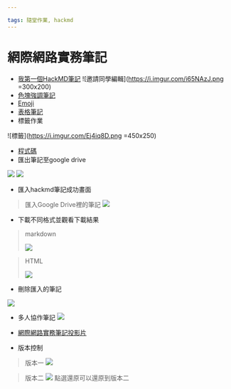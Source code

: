 ```yaml
---

tags: 隨堂作業, hackmd
---
```


# 網際網路實務筆記

* [我第一個HackMD筆記](https://hackmd.io/@musthly/r11RMIwkn)
![邀請同學編輯](https://i.imgur.com/i65NAzJ.png =300x200)
* [色塊強調筆記](https://hackmd.io/@musthly/SybtrLKx3)
* [Emoji](https://hackmd.io/@musthly/SJpOojbWn)
* [表格筆記](https://hackmd.io/@musthly/S1C62oW-h)
* 標籤作業

![標籤](https://i.imgur.com/Ej4iq8D.png =450x250)
* [程式碼](https://hackmd.io/@musthly/r1PD348f3)
* 匯出筆記至google drive

![](https://i.file.glass/dd9ed5.png)
![](https://i.file.glass/5ea923.png)
* 匯入hackmd筆記成功畫面
> 匯入Google Drive裡的筆記
![](https://i.file.glass/11259f.png)
* 下載不同格式並觀看下載結果
> markdown
> 
> ![](https://i.file.glass/484900.png)

> HTML
>
> ![](https://i.file.glass/1977d7.png)
* 刪除匯入的筆記

![](https://i.file.glass/ff163f.png)
* 多人協作筆記
![](https://i.imgur.com/PDt4ewS.png)
* [網際網路實務筆記投影片](https://hackmd.io/@musthly/ry7eCyGVh)

* 版本控制
 >版本一
 >![](https://hackmd.io/_uploads/rJe3xfjQSn.png)

 >版本二
>![](https://hackmd.io/_uploads/HJII9DVH3.png)
點選還原可以還原到版本二


